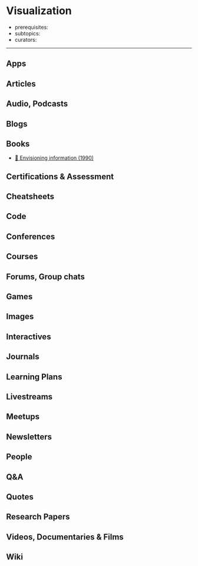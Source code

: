 # Visualization

- prerequisites:
- subtopics:
- curators:

------

## Apps

## Articles

## Audio, Podcasts

## Blogs

## Books

- [📕 Envisioning information (1990)](http://www.goodreads.com/book/show/17745.Envisioning_Information)


## Certifications & Assessment

## Cheatsheets

## Code

## Conferences

## Courses

## Forums, Group chats

## Games

## Images

## Interactives

## Journals

## Learning Plans

## Livestreams

## Meetups

## Newsletters

## People

## Q&A

## Quotes

## Research Papers

## Videos, Documentaries & Films

## Wiki
